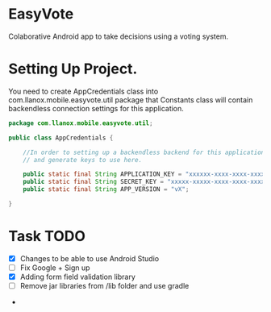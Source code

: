 EasyVote
========

Colaborative Android app to take decisions using a voting system.

# Setting Up Project.

You need to create AppCredentials class into com.llanox.mobile.easyvote.util package that Constants class will contain backendless connection settings for this application.

```java
package com.llanox.mobile.easyvote.util;

public class AppCredentials {

    //In order to setting up a backendless backend for this application go to http://backendless.com/.Please, create an application
    // and generate keys to use here.

    public static final String APPLICATION_KEY = "xxxxxx-xxxx-xxxx-xxxx-xxxxxxx";
    public static final String SECRET_KEY = "xxxxx-xxxxx-xxxx-xxxx-xxxxxx";
    public static final String APP_VERSION = "vX";

}
```
# Task TODO
- [x] Changes to be able to use Android Studio 
- [ ] Fix Google + Sign up
- [x] Adding form field validation library
- [ ] Remove jar libraries from /lib folder and use gradle
- 



